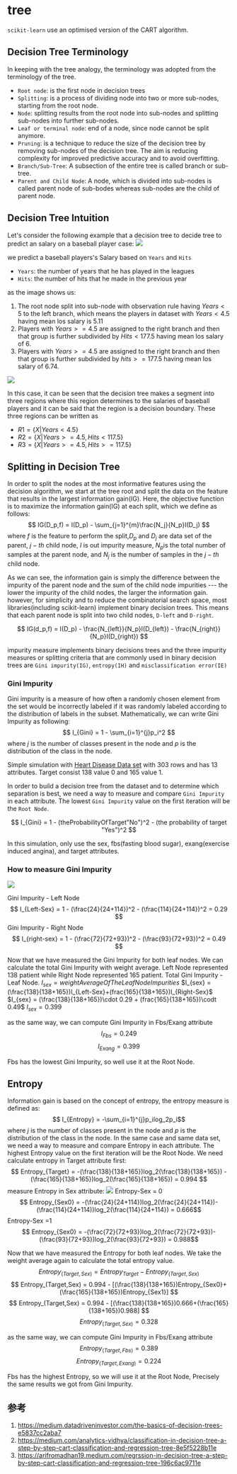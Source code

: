 # tree


`scikit-learn` use an optimised version of the CART algorithm.

## Decision Tree Terminology

In keeping with the tree analogy, the terminology was adopted from the terminology of the tree.

- `Root node`: is the first node in decision trees
- `Splitting`: is a process of dividing node into two or more sub-nodes, starting from the root node.
- `Node`: splitting results from the root node into sub-nodes and splitting sub-nodes into further sub-nodes.
- `Leaf or terminal node`: end of a node, since node cannot be split anymore.
- `Pruning`: is a technique to reduce the size of the decision tree by removing sub-nodes of the decision tree. The aim is reducing complexity for improved predictive accuracy and to avoid overfitting.
- `Branch/Sub-Tree`: A subsection of the entire tree is called branch or sub-tree.
- `Parent and Child Node`: A node, which is divided into sub-nodes is called parent node of sub-bodes whereas sub-nodes are the child of parent node.

## Decision Tree Intuition
Let's consider the following example that a decision tree to decide tree to predict an salary on a baseball player case:
![](./tree/1.png)

we predict a baseball players's Salary based on `Years` and `Hits`

- `Years`: the number of years that he has played in the leagues
- `Hits`: the number of hits that he made in the previous year

as the image shows us:

1. The root node split into sub-node with observation rule having $Years < 5$ to the left branch, which means the players in dataset with $Years < 4.5$ having mean los salary is 5.11
2. Players with $Years >= 4.5$ are assigned to the right branch and then that group is further subdivided by $Hits < 177.5$ having mean los salary of 6.
3. Players with $Years >= 4.5$ are assigned to the right branch and then that group is further subdivided by $hits >= 177.5$ having mean los salary of 6.74.

![](./tree/2.png)

In this case, it can be seen that the decision tree makes a segment into three regions where this region determines to the salaries of baseball players and it can be said that the region is a decision boundary.
These three regions can be written as

- $R1 = \{X|Years<4.5\}$
- $R2 = \{X|Years>=4.5, Hits<117.5\}$
- $R3 = \{X|Years>=4.5, Hits>=117.5\}$


## Splitting in Decision Tree
In order to split the nodes at the most informative features using the decision algorithm, we start at the tree root and split the data on the feature that results in the largest information gain(IG). Here, the objective function is to maximize the information gain(IG) at each split, which we define as follows:
$$ IG(D_p,f) = I(D_p) - \sum_{j=1}^{m}\frac{N_j}{N_p}I(D_j) $$
where $f$ is the feature to perform the split,$D_p$ and $D_j$ are data set of the parent, $j-th$ child node, $I$ is out impurity measure, $N_p$is the total number of samples at the parent node, and $N_j$ is the number of samples in the $j-th$ child node.

As we can see, the information gain is simply the difference between the impurity of the parent node and the sum of the child node impurities --- the lower the impurity of the child nodes, the larger the information gain. however, for simplicity and to reduce the combinatorial search space, most libraries(including scikit-learn) implement binary decision trees. This means that each parent node is split into two child nodes, `D-left` and `D-right`.

$$ IG(d_p,f) = I(D_p) - \frac{N_{left}}{N_p}I(D_{left}) - \frac{N_{right}}{N_p}I(D_{right}) $$

impurity measure implements binary decisions trees and the three impurity measures or splitting criteria that are commonly used in binary decision trees are `Gini impurity(IG)`, `entropy(IH)` and `misclassification error(IE)`

### Gini Impurity

Gini impurity is a measure of how often a randomly chosen element from the set would be incorrectly labeled if it was randomly labeled according to the distribution of labels in the subset.
Mathematically, we can write Gini Impurity as following:
$$ I_{Gini} = 1 - \sum_{i=1}^{j}p_i^2 $$
where $j$ is the number of classes present in the node and $p$ is the distribution of the class in the node.

Simple simulation with [Heart Disease Data set](https://www.kaggle.com/datasets/johnsmith88/heart-disease-dataset?resource=download) with 303 rows and has 13 attributes. Target consist 138 value 0 and 165 value 1.

In order to build a decision tree from the dataset and to determine which separation is best, we need a way to measure and compare `Gini Impurity` in each attribute. The lowest `Gini Impurity` value on the first iteration will be the `Root Node`.

$$ I_{Gini} = 1 - (theProbabilityOfTarget"No")^2 - (the probability of target "Yes")^2 $$

In this simulation, only use the sex, fbs(fasting blood sugar), exang(exercise induced angina), and target attributes.


### How to measure Gini Impurity
![](./tree/3.png)

Gini Impurity - Left Node
$$ I_{Left-Sex} = 1 - (\frac{24}{24+114})^2 - (\frac{114}{24+114})^2 = 0.29 $$
Gini Impurity - Right Node
$$ I_{right-sex} = 1 - (\frac{72}{72+93})^2 - (\frac{93}{72+93})^2 = 0.49 $$

Now that we have measured the Gini Impurity for both leaf nodes. We can calculate the total Gini Impurity with weight average. Left Node represented 138 patient while Right Node represented 165 patient.
Total Gini Impurity - Leaf Node.
$I_{sex} = weightAverageOfTheLeafNodeImpurities$
$I_{sex} = (\frac{138}{138+165})I_{Left-Sex}+(frac{165}{138+165})I_{Right-Sex}$
$I_{sex} = (\frac{138}{138+165})\cdot 0.29 + (frac{165}{138+165})\codt 0.49$
$I_{sex} = 0.399$

as the same way, we can compute Gini Impurity in Fbs/Exang attribute
$$ I_{Fbs} = 0.249 $$
$$ I_{Exang} = 0.399 $$

Fbs has the lowest Gini Impurity, so well use it at the Root Node.


## Entropy
Information gain is based on the concept of entropy, the entropy measure is defined as:
$$ I_{Entropy} = -\sum_{i=1}^{j}p_ilog_2p_i$$
where $j$ is the number of classes present in the node and $p$ is the distribution of the class in the node.
In the same case and same data set, we need a way to measure and compare Entropy in each attribute. The highest Entropy value on the first iteration will be the Root Node.
We need calculate entropy in Target attribute first:
$$ Entropy_{Target} = -(\frac{138}{138+165})log_2(\frac{138}{138+165}) - (\frac{165}{138+165})log_2(\frac{165}{138+165}) = 0.994 $$
measure Entropy in Sex attribute:
![](./tree/4.png)
Entropy-Sex = 0
$$ Entropy_{Sex0} = -(\frac{24}{24+114})log_2(\frac{24}{24+114})-(\frac{114}(24+114))log_2(\frac{114}{24+114}) = 0.666$$
Entropy-Sex =1
$$ Entropy_{Sex0} = -(\frac{72}{72+93})log_2(\frac{72}{72+93})-(\frac{93}{72+93})log_2(\frac{93}{72+93}) = 0.988$$

Now that we have measured the Entropy for both leaf nodes. We take the weight average again to calculate the total entropy value.
$$ Entropy_(Target,Sex) = Entropy_{Target} - Entropy_{(Target,Sex)} $$
$$ Entropy_(Target,Sex) = 0.994 - [(\frac{138}{138+165})Entropy_{Sex0}+(\frac{165}{138+165})Entropy_{Sex1}] $$
$$ Entropy_(Target,Sex) = 0.994 - [(\frac{138}{138+165})0.666+(\frac{165}{138+165})0.988] $$
$$ Entropy_(Target,Sex) = 0.328 $$

as the same way, we can compute Gini Impurity in Fbs/Exang attribute
$$ Entropy_(Target,Fbs) = 0.389 $$
$$ Entropy_(Target,Exang) = 0.224 $$

Fbs has the highest Entropy, so we will use it at the Root Node, Precisely the same results we got from Gini Impurity.









## 参考
1. https://medium.datadriveninvestor.com/the-basics-of-decision-trees-e5837cc2aba7
2. https://medium.com/analytics-vidhya/classification-in-decision-tree-a-step-by-step-cart-classification-and-regression-tree-8e5f5228b11e
3. https://arifromadhan19.medium.com/regrssion-in-decision-tree-a-step-by-step-cart-classification-and-regression-tree-196c6ac9711e

